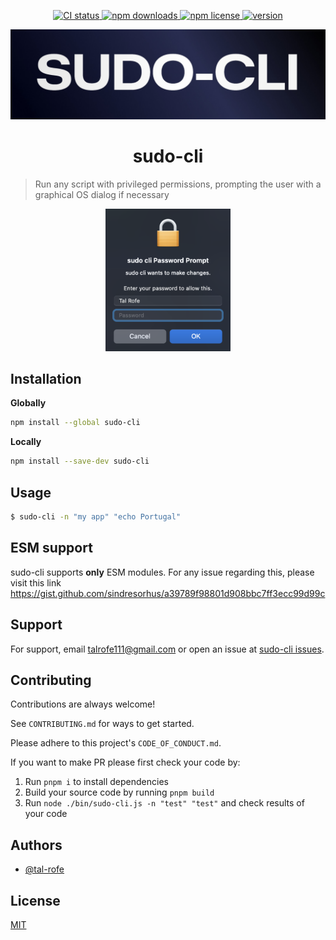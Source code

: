 <p align="center">
	<a href="https://github.com/tal-rofe/sudo-cli">
    	<img src="https://img.shields.io/github/actions/workflow/status/tal-rofe/sudo-cli/integrate.yaml?label=CI&logo=GitHub" alt="CI status">
  	</a>
	<a href="https://www.npmjs.com/package/sudo-cli">
    	<img src="https://img.shields.io/npm/dm/sudo-cli?logo=NPM" alt="npm downloads">
  	</a>
	<a href="https://github.com/tal-rofe/sudo-cli">
    	<img src="https://img.shields.io/npm/l/sudo-cli" alt="npm license">
  	</a>
	<a href="https://github.com/tal-rofe/sudo-cli">
    	<img src="https://img.shields.io/npm/v/sudo-cli?label=version" alt="version">
  	</a>
</p>

<p align="center"><img src="assets/logo.jpeg"/></p>

<h1 align="center">sudo-cli</h1>

> Run any script with privileged permissions, prompting the user with a graphical OS dialog if necessary

<p align="center"><img src="assets/example.png" width="200"/></p>

## Installation

**Globally**

```bash
npm install --global sudo-cli
```

**Locally**

```bash
npm install --save-dev sudo-cli
```

## Usage

```sh
$ sudo-cli -n "my app" "echo Portugal"
```

## ESM support

sudo-cli supports **only** ESM modules. For any issue regarding this, please visit this link https://gist.github.com/sindresorhus/a39789f98801d908bbc7ff3ecc99d99c

## Support

For support, email talrofe111@gmail.com or open an issue at [sudo-cli issues](https://github.com/tal-rofe/sudo-cli/issues).

## Contributing

Contributions are always welcome!

See `CONTRIBUTING.md` for ways to get started.

Please adhere to this project's `CODE_OF_CONDUCT.md`.

If you want to make PR please first check your code by:

1. Run `pnpm i` to install dependencies
2. Build your source code by running `pnpm build`
3. Run `node ./bin/sudo-cli.js -n "test" "test"` and check results of your code

## Authors

-   [@tal-rofe](https://github.com/tal-rofe)

## License

[MIT](https://choosealicense.com/licenses/mit/)
